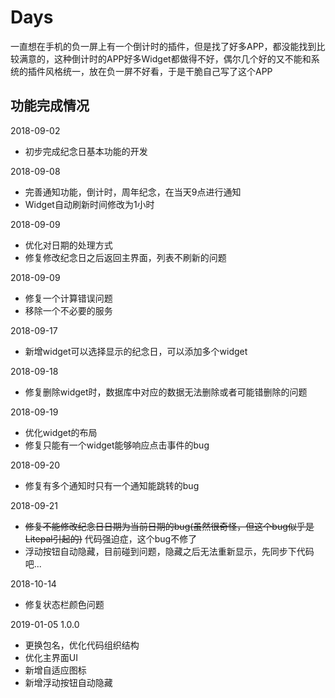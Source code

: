 # Days

一直想在手机的负一屏上有一个倒计时的插件，但是找了好多APP，都没能找到比较满意的，这种倒计时的APP好多Widget都做得不好，偶尔几个好的又不能和系统的插件风格统一，放在负一屏不好看，于是干脆自己写了这个APP

## 功能完成情况

2018-09-02

- 初步完成纪念日基本功能的开发

2018-09-08

- 完善通知功能，倒计时，周年纪念，在当天9点进行通知
- Widget自动刷新时间修改为1小时

2018-09-09

- 优化对日期的处理方式
- 修复修改纪念日之后返回主界面，列表不刷新的问题

2018-09-09

- 修复一个计算错误问题
- 移除一个不必要的服务

2018-09-17

- 新增widget可以选择显示的纪念日，可以添加多个widget

2018-09-18

- 修复删除widget时，数据库中对应的数据无法删除或者可能错删除的问题

2018-09-19

- 优化widget的布局
- 修复只能有一个widget能够响应点击事件的bug

2018-09-20

- 修复有多个通知时只有一个通知能跳转的bug

2018-09-21

- ~~修复不能修改纪念日日期为当前日期的bug(虽然很奇怪，但这个bug似乎是Litepal引起的)~~ 代码强迫症，这个bug不修了
- 浮动按钮自动隐藏，目前碰到问题，隐藏之后无法重新显示，先同步下代码吧...

2018-10-14

- 修复状态栏颜色问题

2019-01-05 1.0.0

- 更换包名，优化代码组织结构
- 优化主界面UI
- 新增自适应图标
- 新增浮动按钮自动隐藏
